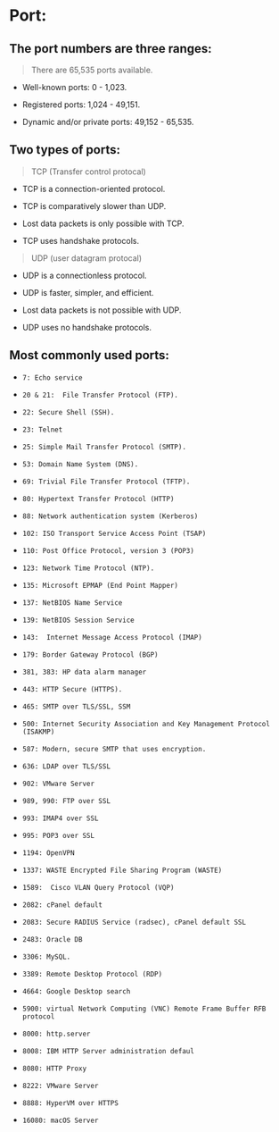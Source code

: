 Port:
=====

The port numbers are three ranges:
----------------------------------

>  There are 65,535 ports available.

* Well-known ports: 0 - 1,023.

* Registered ports: 1,024 - 49,151.

* Dynamic and/or private ports: 49,152 - 65,535.

Two types of ports:
-------------------

> TCP (Transfer control protocal)

+ TCP is a connection-oriented protocol.

+ TCP is comparatively slower than UDP.

+ Lost data packets is only possible with TCP.

+ TCP uses handshake protocols.

> UDP (user datagram protocal)

+ UDP is a connectionless protocol.

+ UDP is faster, simpler, and efficient.

+ Lost data packets is not possible with UDP.

+ UDP uses no handshake protocols.

Most commonly used ports:
------------------------
- `7: Echo service`

- `20 & 21:  File Transfer Protocol (FTP).`

- `22: Secure Shell (SSH).`

- `23: Telnet`

- `25: Simple Mail Transfer Protocol (SMTP).`

- `53: Domain Name System (DNS).`

- `69: Trivial File Transfer Protocol (TFTP).`

- `80: Hypertext Transfer Protocol (HTTP)`

- `88: Network authentication system (Kerberos)`

- `102: ISO Transport Service Access Point (TSAP)`

- `110: Post Office Protocol, version 3 (POP3)`

- `123: Network Time Protocol (NTP).`

- `135: Microsoft EPMAP (End Point Mapper)`

- `137: NetBIOS Name Service`

- `139: NetBIOS Session Service`

- `143:  Internet Message Access Protocol (IMAP)`

- `179: Border Gateway Protocol (BGP)`

- `381, 383: HP data alarm manager`

- `443: HTTP Secure (HTTPS).`

- `465: SMTP over TLS/SSL, SSM`

- `500: Internet Security Association and Key Management Protocol (ISAKMP)`

- `587: Modern, secure SMTP that uses encryption.`

- `636:	LDAP over TLS/SSL`

- `902:	VMware Server`

- `989, 990: FTP over SSL`

- `993: IMAP4 over SSL`

- `995:	POP3 over SSL`

- `1194: OpenVPN`

- `1337: WASTE Encrypted File Sharing Program (WASTE)`

- `1589:  Cisco VLAN Query Protocol (VQP)`

- `2082: cPanel default`

- `2083: Secure RADIUS Service (radsec), cPanel default SSL`

- `2483: Oracle DB`

- `3306: MySQL.`

- `3389: Remote Desktop Protocol (RDP)`

- `4664: Google Desktop search`

- `5900: virtual Network Computing (VNC) Remote Frame Buffer RFB protocol`

- `8000: http.server`

- `8008: IBM HTTP Server administration defaul`

- `8080: HTTP Proxy`

- `8222: VMware Server`

- `8888: HyperVM over HTTPS`

- `16080: macOS Server`


